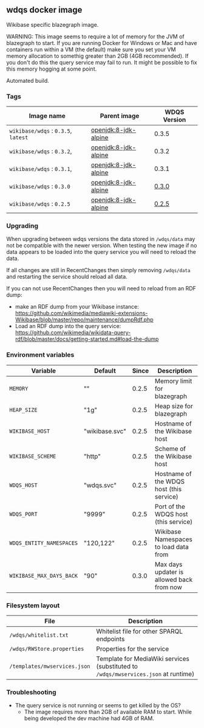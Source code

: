 ## wdqs docker image

Wikibase specific blazegraph image.

WARNING: This image seems to require a lot of memory for the JVM of blazegraph to start. If you are running Docker for Windows or Mac and have containers run within a VM (the default) make sure you set your VM memory allocation to somethig greater than 2GB (4GB recommended). If you don't do this the query service may fail to run. It might be possible to fix this memory hogging at some point.

Automated build.

### Tags

Image name                              | Parent image             | WDQS Version
--------------------------------------- | ------------------------ | --------------
`wikibase/wdqs` : `0.3.5`, `latest`     | [openjdk:8-jdk-alpine](https://hub.docker.com/_/openjdk/) | 0.3.5
`wikibase/wdqs` : `0.3.2`,              | [openjdk:8-jdk-alpine](https://hub.docker.com/_/openjdk/) | 0.3.2
`wikibase/wdqs` : `0.3.1`,              | [openjdk:8-jdk-alpine](https://hub.docker.com/_/openjdk/) | 0.3.1
`wikibase/wdqs` : `0.3.0`               | [openjdk:8-jdk-alpine](https://hub.docker.com/_/openjdk/) | [0.3.0](https://search.maven.org/artifact/org.wikidata.query.rdf/service/0.3.0/pom)
`wikibase/wdqs` : `0.2.5`               | [openjdk:8-jdk-alpine](https://hub.docker.com/_/openjdk/) | [0.2.5](https://search.maven.org/artifact/org.wikidata.query.rdf/service/0.2.5/pom)

### Upgrading

When upgrading between wdqs versions the data stored in `/wdqs/data` may not be compatible with the newer version.
When testing the new image if no data appears to be loaded into the query service you will need to reload the data.

If all changes are still in RecentChanges then simply removing `/wdqs/data` and restarting the service should reload all data.

If you can not use RecentChanges then you will need to reload from an RDF dump:
 - make an RDF dump from your Wikibase instance: https://github.com/wikimedia/mediawiki-extensions-Wikibase/blob/master/repo/maintenance/dumpRdf.php
 - Load an RDF dump into the query service: https://github.com/wikimedia/wikidata-query-rdf/blob/master/docs/getting-started.md#load-the-dump

### Environment variables

Variable                 | Default            | Since   | Description
-------------------------|  ------------------| --------| ----------
`MEMORY`                 | ""                 | 0.2.5   | Memory limit for blazegraph
`HEAP_SIZE`              | "1g"               | 0.2.5   | Heap size for blazegraph
`WIKIBASE_HOST`          | "wikibase.svc"     | 0.2.5   | Hostname of the Wikibase host
`WIKIBASE_SCHEME`        | "http"             | 0.2.5   | Scheme of the Wikibase host
`WDQS_HOST`              | "wdqs.svc"         | 0.2.5   | Hostname of the WDQS host (this service)
`WDQS_PORT`              | "9999"             | 0.2.5   | Port of the WDQS host (this service)
`WDQS_ENTITY_NAMESPACES` | "120,122"          | 0.2.5   | Wikibase Namespaces to load data from
`WIKIBASE_MAX_DAYS_BACK` | "90"               | 0.3.0   | Max days updater is allowed back from now


### Filesystem layout

File                              | Description
--------------------------------- | ------------------------------------------------------------------------------
`/wdqs/whitelist.txt`             | Whitelist file for other SPARQL endpoints
`/wdqs/RWStore.properties`        | Properties for the service
`/templates/mwservices.json`      | Template for MediaWiki services (substituted to `/wdqs/mwservices.json` at runtime)

### Troubleshooting

* The query service is not running or seems to get killed by the OS?
  * The image requires more than 2GB of available RAM to start. While being developed the dev machine had 4GB of RAM.
